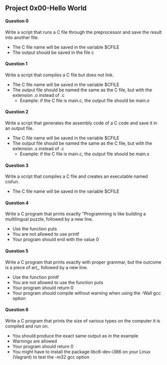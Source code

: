 ## Project 0x00-Hello World

#### Question 0
Write a script that runs a C file through the preprocessor and save the result into another file.
* The C file name will be saved in the variable $CFILE
* The output should be saved in the file c

#### Question 1
Write a script that compiles a C file but does not link.
* The C file name will be saved in the variable $CFILE
* The output file should be named the same as the C file, but with the extension .o instead of .c
  * Example: if the C file is main.c, the output file should be main.o

#### Question 2
Write a script that generates the assembly code of a C code and save it in an output file.
* The C file name will be saved in the variable $CFILE
* The output file should be named the same as the C file, but with the extension .s instead of .c
  * Example: if the C file is main.c, the output file should be main.s

#### Question 3
Write a script that compiles a C file and creates an executable named cisfun.
* The C file name will be saved in the variable $CFILE

#### Question 4
Write a C program that prints exactly "Programming is like building a multilingual puzzle, followed by a new line.
* Use the function puts
* You are not allowed to use printf
* Your program should end with the value 0

#### Question 5
Write a C program that prints exactly with proper grammar, but the outcome is a piece of art,, followed by a new line.
* Use the function printf
* You are not allowed to use the function puts
* Your program should return 0
* Your program should compile without warning when using the -Wall gcc option

#### Question 6
Write a C program that prints the size of various types on the computer it is compiled and run on.
* You should produce the exact same output as in the example
* Warnings are allowed
* Your program should return 0
* You might have to install the package libc6-dev-i386 on your Linux (Vagrant) to test the -m32 gcc option